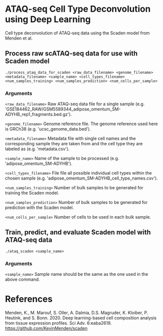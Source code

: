 # ATAQ-seq Cell Type Deconvolution using Deep Learning
Cell type deconvolution of ATAQ-seq data using the Scaden model from Menden et al.

## Process raw scATAQ-seq data for use with Scaden model
`./process_ataq_data_for_scaden <raw_data_filename> <genome_filename> <metadata_filename> <sample_name> <cell_types_filename> <num_samples_training> <num_samples_prediction> <num_cells_per_sample>`

### Arguments
`<raw_data_filename>`
Raw ATAQ-seq data file for a single sample (e.g. 'GSE184462_RAW/GSM5589344_adipose_omentum_SM-ADYHB_rep1_fragments.bed.gz').

`<genome_filename>` 
Genome reference file. The genome reference used here is GRCh38 (e.g. 'ucsc_genome_data.bed').

`<metadata_filename>`
Metadata file with single cell names and the corresponding sample they are taken from and the cell type they are labeled as (e.g. 'metadata.csv').

`<sample_name>` 
Name of the sample to be processed (e.g. 'adipose_omentum_SM-ADYHB').

`<cell_types_filename>` 
File file all possible individual cell types within the chosen sample (e.g. 'adipose_omentum_SM-ADYHB_cell_type_names.csv').

`<num_samples_training>` 
Number of bulk samples to be generated for training the Scaden model.

`<num_samples_prediction>` 
Number of bulk samples to be generated for prediction with the Scaden model.

`<num_cells_per_sample>`
Number of cells to be used in each bulk sample.

## Train, predict, and evaluate Scaden model with ATAQ-seq data
`./ataq_scaden <sample_name>`

### Arguments
`<sample_name>`
Sample name should be the same as the one used in the above command.

# References
Menden, K., M. Marouf, S. Oller, A. Dalmia, D.S. Magruder, K. Kloiber, P. Heutink, and S. Bonn. 2020. Deep learning-based cell composition analysis from tissue expression profiles. Sci Adv. 6:eaba2619. 
https://github.com/KevinMenden/scaden
